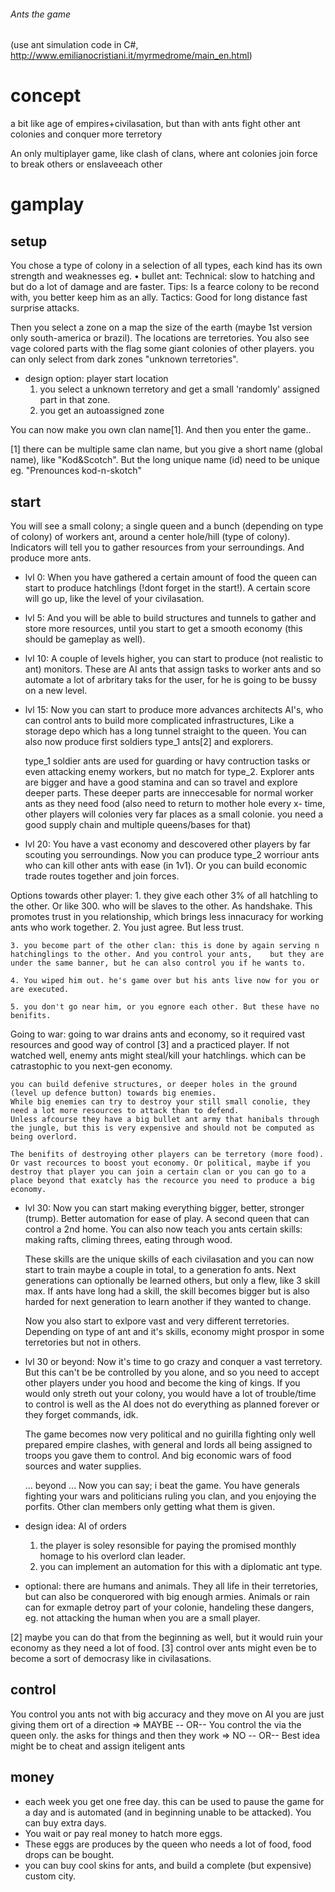 ###### Ants the game
(use ant simulation code in C#, http://www.emilianocristiani.it/myrmedrome/main_en.html)

# concept
a bit like age of empires+civilasation, but than with ants
fight other ant colonies and conquer more terretory

An only multiplayer game, like clash of clans, where ant colonies join force to break others or enslaveeach other





# gamplay
## setup
You chose a type of colony in a selection of all types, each kind has its own strength and weaknesses
    eg. 
    • bullet ant: 
        Technical:
            slow to hatching and but do a lot of damage and are faster. 
        Tips:
            Is a fearce colony to be recond with, you better keep him as an ally.
        Tactics:
            Good for long distance fast surprise attacks.

Then you select a zone on a map the size of the earth (maybe 1st version only south-america or brazil).
The locations are terretories. You also see vage colored parts with the flag some giant colonies of other players.
you can only select from dark zones "unknown terretories". 
- design option: player start location
    1. you select a unknown terretory and get a small 'randomly' assigned part in that zone. 
    2. you get an autoassigned zone

You can now make you own clan name[1]. And then you enter the game..


[1] there can be multiple same clan name, but you give a short name (global name), like "Kod&Scotch". 
But the long unique name (id) need to be unique eg. "Prenounces kod-n-skotch" 

## start

You will see a small colony; a single queen and a bunch (depending on type of colony) of workers ant, around a center hole/hill (type of colony).
Indicators will tell you to gather resources from your serroundings. And produce more ants.
- lvl 0:
    When you have gathered a certain amount of food the queen can start to produce hatchlings (!dont forget in the start!).
    A certain score will go up, like the level of your civilasation.

- lvl 5:
    And you will be able to build structures and tunnels to gather and store more resources, until you start to get a smooth economy (this should be gameplay as well).

- lvl 10:
    A couple of levels higher, you can start to produce (not realistic to ant) monitors. These are AI ants that assign tasks to worker ants and so automate a lot of arbritary taks for the user, for he is going to be bussy on a new level.

- lvl 15:
    Now you can start to produce more advances architects AI's, who can control ants to build more complicated infrastructures,
    Like a storage depo which has a long tunnel straight to the queen. You can also now produce first soldiers  type_1 ants[2] and explorers.

    type_1 soldier ants are used for guarding or havy contruction tasks or even attacking enemy workers, but no match for type_2.
    Explorer ants are bigger and have a good stamina and can so travel and explore deeper parts.
    These deeper parts are inneccesable for normal worker ants as they need food (also need to return to mother hole every x- time, other players will colonies very far places as a small colonie. you need a good supply chain and multiple queens/bases for that)

- lvl 20:
    You have a vast economy and descovered other players by far scouting you serroundings. Now you can produce type_2 worriour ants who can kill other ants with ease (in 1v1). Or you can build economic trade routes together and join forces. 


Options towards other player:
    1. they give each other 3% of all hatchling to the other. Or like 300. who will be slaves to the other. As handshake.
        This promotes trust in you relationship, which brings less innacuracy for working ants who work together.
    2. You just agree. But less trust.

    3. you become part of the other clan: this is done by again serving n hatchinglings to the other. And you control your ants,    but they are under the same banner, but he can also control you if he wants to.

    4. You wiped him out. he's game over but his ants live now for you or are executed.
    
    5. you don't go near him, or you egnore each other. But these have no benifits.

Going to war:
    going to war drains ants and economy, so it required vast resources and good way of control [3] and a practiced player.
    If not watched well, enemy ants might steal/kill your hatchlings. which can be catrastophic to you next-gen economy. 

    you can build defenive structures, or deeper holes in the ground (level up defence button) towards big enemies.
    While big enemies can try to destroy your still small conolie, they need a lot more resources to attack than to defend.
    Unless afcourse they have a big bullet ant army that hanibals through the jungle, but this is very expensive and should not be computed as being overlord.

    The benifits of destroying other players can be terretory (more food). Or vast recources to boost yout economy. Or political, maybe if you destroy that player you can join a certain clan or you can go to a place beyond that exatcly has the recource you need to produce a big economy.

- lvl 30:
    Now you can start making everything bigger, better, stronger (trump). Better automation for ease of play. 
    A second queen that can control a 2nd home.
    You can also now teach you ants certain skills: making rafts, climing threes, eating through wood. 
    
    These skills are the unique skills of each civilasation and you can now start to train maybe a couple in total, to a generation fo ants. Next generations can optionally be learned others, but only a flew, like 3 skill max.
    If ants have long had a skill, the skill becomes bigger but is also harded for next generation to learn another if they wanted to change.

    Now you also start to exlpore vast and very different terretories. Depending on type of ant and it's skills, economy might prospor in some terretories but not in others.

-  lvl 30 or beyond:
    Now it's time to go crazy and conquer a vast terretory. But this can't be be controlled by you alone, and so you need to accept other players under you hood and become the king of kings. If you would only streth out your colony, you would have a lot of trouble/time to control is well as the AI does not do everything as planned forever or they forget commands, idk.

    The game becomes now very political and no guirilla fighting only well prepared empire clashes, with general and lords all being assigned to troops you gave them to control.
    And big economic wars of food sources and water supplies.

    ... beyond ...
    Now you can say; i beat the game. You have generals fighting your wars and politicians ruling you clan, and you enjoying the porfits. Other clan members only getting what them is given.

- design idea: AI of orders
    1. the player is soley resonsible for paying the promised monthly homage to his overlord clan leader.
    2. you can implement an automation for this with a diplomatic ant type.



- optional:
    there are humans and animals. They all life in their terretories, but can also be conquerored with big enough armies.
    Animals or rain can for exmaple detroy part of your colonie, handeling these dangers, eg. not attacking the human when you are a small player.




[2] maybe you can do that from the beginning as well, but it would ruin your economy as they need a lot of food.
[3] control over ants might even be to become a sort of democrasy like in civilasations.


## control
You control you ants not with big accuracy and they move on AI you are just giving them ort of a direction => MAYBE
                            -- OR--
You control the via the queen only. the asks for things and then they work => NO
                            -- OR--
Best idea might be to cheat and assign iteligent ants


## money
- each week you get one free day. this can be used to pause the game for a day and is automated (and in beginning unable to be attacked). You can buy extra days.
- You wait or pay real money to hatch more eggs.
- These eggs are produces by the queen who needs a lot of food, food drops can be bought.
- you can buy cool skins for ants, and build a complete (but expensive) custom city.




